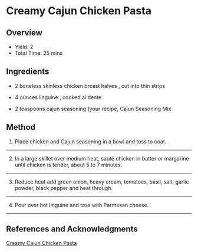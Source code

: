 # Creamy Cajun Chicken Pasta

## Overview

- Yield: 2
- Total Time: 25 mins

## Ingredients

- 2 boneless skinless chicken breast halves , cut into thin strips

- 4 ounces linguine , cooked al dente

- 2 teaspoons cajun seasoning (your recipe, Cajun Seasoning Mix

## Method

1. Place chicken and Cajun seasoning in a bowl and toss to coat.
---

2. In a large skillet over medium heat, sauté chicken in butter or margarine until chicken is tender, about 5 to 7 minutes.
---

3. Reduce heat add green onion, heavy cream, tomatoes, basil, salt, garlic powder, black pepper and heat through.
---

4. Pour over hot linguine and toss with Parmesan cheese.
---

## References and Acknowledgments

[Creamy Cajun Chicken Pasta](https://www.food.com/recipe/creamy-cajun-chicken-pasta-39087)
